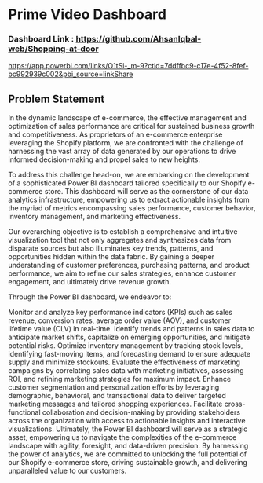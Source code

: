 # Prime Video Dashboard

### Dashboard Link : https://github.com/AhsanIqbal-web/Shopping-at-door
https://app.powerbi.com/links/O1tSi-_m-9?ctid=7ddffbc9-c17e-4f52-8fef-bc992939c002&pbi_source=linkShare

## Problem Statement
In the dynamic landscape of e-commerce, the effective management and optimization of sales performance are critical for sustained business growth and competitiveness. As proprietors of an e-commerce enterprise leveraging the Shopify platform, we are confronted with the challenge of harnessing the vast array of data generated by our operations to drive informed decision-making and propel sales to new heights.

To address this challenge head-on, we are embarking on the development of a sophisticated Power BI dashboard tailored specifically to our Shopify e-commerce store. This dashboard will serve as the cornerstone of our data analytics infrastructure, empowering us to extract actionable insights from the myriad of metrics encompassing sales performance, customer behavior, inventory management, and marketing effectiveness.

Our overarching objective is to establish a comprehensive and intuitive visualization tool that not only aggregates and synthesizes data from disparate sources but also illuminates key trends, patterns, and opportunities hidden within the data fabric. By gaining a deeper understanding of customer preferences, purchasing patterns, and product performance, we aim to refine our sales strategies, enhance customer engagement, and ultimately drive revenue growth.

Through the Power BI dashboard, we endeavor to:

Monitor and analyze key performance indicators (KPIs) such as sales revenue, conversion rates, average order value (AOV), and customer lifetime value (CLV) in real-time.
Identify trends and patterns in sales data to anticipate market shifts, capitalize on emerging opportunities, and mitigate potential risks.
Optimize inventory management by tracking stock levels, identifying fast-moving items, and forecasting demand to ensure adequate supply and minimize stockouts.
Evaluate the effectiveness of marketing campaigns by correlating sales data with marketing initiatives, assessing ROI, and refining marketing strategies for maximum impact.
Enhance customer segmentation and personalization efforts by leveraging demographic, behavioral, and transactional data to deliver targeted marketing messages and tailored shopping experiences.
Facilitate cross-functional collaboration and decision-making by providing stakeholders across the organization with access to actionable insights and interactive visualizations.
Ultimately, the Power BI dashboard will serve as a strategic asset, empowering us to navigate the complexities of the e-commerce landscape with agility, foresight, and data-driven precision. By harnessing the power of analytics, we are committed to unlocking the full potential of our Shopify e-commerce store, driving sustainable growth, and delivering unparalleled value to our customers.
           

